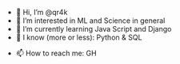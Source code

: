 - 👋 Hi, I’m @qr4k
- 👀 I’m interested in ML and Science in general
- 🌱 I’m currently learning Java Script and Django
- 🌱 I know (more or less): Python & SQL
<!--- 💞️ I’m looking to collaborate on ...--->
- 📫 How to reach me: GH

<!---
qr4k/qr4k is a ✨ special ✨ repository because its `README.md` (this file) appears on your GitHub profile.
You can click the Preview link to take a look at your changes.
--->

